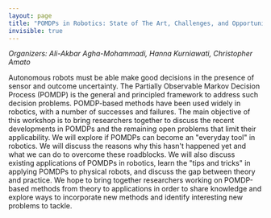 ```yaml
---
layout: page
title: "POMDPs in Robotics: State of The Art, Challenges, and Opportunities"
invisible: true
---
```

<p><i>Organizers: Ali-Akbar Agha-Mohammadi, Hanna Kurniawati, Christopher Amato</i></p>
<p>
Autonomous robots must be able make good decisions in the presence of sensor
and outcome uncertainty. The Partially Observable Markov Decision Process
(POMDP) is the general and principled framework to address such decision
problems. POMDP-based methods have been used widely in robotics, with a number
of successes and failures. The main objective of this workshop is to bring
researchers together to discuss the recent developments in POMDPs and the
remaining open problems that limit their applicability. We will explore if
POMDPs can become an "everyday tool" in robotics. We will discuss the reasons
why this hasn't happened yet and what we can do to overcome these roadblocks.
We will also discuss existing applications of POMDPs in robotics, learn the
"tips and tricks" in applying POMDPs to physical robots, and discuss the gap
between theory and practice. We hope to bring together researchers working on
POMDP-based methods from theory to applications in order to share knowledge and
explore ways to incorporate new methods and identify interesting new problems
to tackle.
</p>

